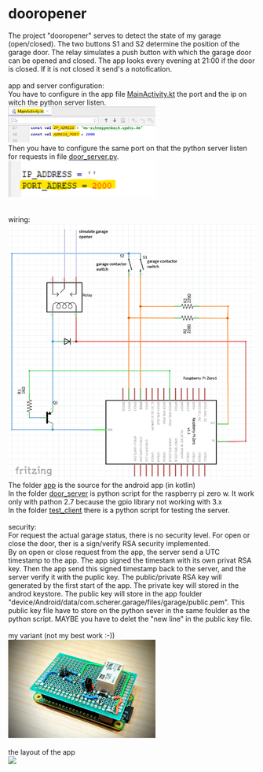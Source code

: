 # dooropener
The project "dooropener" serves to detect the state of my garage (open/closed). The two buttons S1 and S2 determine the position of the garage door. 
The relay simulates a push button with which the garage door can be opened and closed. The app looks every evening at 21:00 if the door is closed. 
If it is not closed it send's a notofication.
<br>
<br>
app and server configuration:<br>
You have to configure in the app file [MainActivity.kt](app\app\src\main\java\com\scherer\garage\MainActivity.kt) the port and the ip on witch the python server listen.<br>
<img src="docu/app_config.png" width="300"><br>
Then you have to configure the same port on that the python server listen for requests in file [door_server.py](door_server\door_server.py).<br>
<img src="docu/server_config.png" width="300"><br>
<br>
<br>
wiring:<br>
<img src="docu/wiring.jpg" width="500">
<br>
The folder [app](app) is the source for the android app (in kotlin)<br>
In the folder [door_server](door_server) is python script for the raspberry pi zero w. It work only with pathon 2.7 because the gpio library not working with 3.x <br>
In the folder [test_client](test_client) there is a python script for testing the server.
<br>
<br>
security:<br>
For request the actual garage status, there is no security level. For open or close the door, ther is a sign/verify RSA security implemented.<br>
By on open or close request from the app, the server send a UTC timestamp to the app. The app signed the timestam with its own privat RSA key. Then the app
send this signed timestamp back to the server, and the server verify it with the puplic key. The public/private RSA key will generated by the first start of the app.
The private key will stored in the androd keystore. The public key will store in the app foulder "device/Android/data/com.scherer.garage/files/garage/public.pem". This public
key file have to store on the python sever in the same foulder as the python script. MAYBE you have to delet the "new line" in the public key file.
<br>
<br>
my variant (not my best work :-))<br>
<img src="docu/pic.jpg" width="300">
<br>
<br>
the layout of the app<br>
<img src="Screenshot.png" width="300">